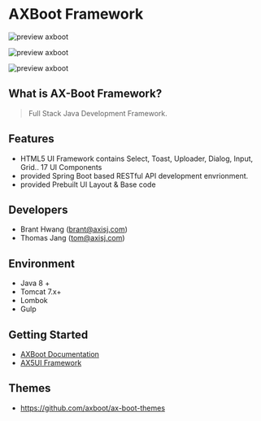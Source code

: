 # AXBoot Framework

![preview axboot](https://github.com/axboot/ax-boot-themes/raw/master/assets/arongi-1.png)

![preview axboot](https://github.com/axboot/ax-boot-themes/raw/master/assets/cocker-2.png)

![preview axboot](https://github.com/axboot/ax-boot-themes/raw/master/assets/doberman-3.png)

## What is AX-Boot Framework?
>Full Stack Java Development Framework.

## Features
- HTML5 UI Framework contains Select, Toast, Uploader, Dialog, Input, Grid.. 17 UI Components
- provided Spring Boot based RESTful API development envrionment.
- provided Prebuilt UI Layout & Base code

## Developers
- Brant Hwang (brant@axisj.com)
- Thomas Jang (tom@axisj.com)

## Environment
- Java 8 +
- Tomcat 7.x+
- Lombok
- Gulp

## Getting Started
- [AXBoot Documentation](http://api.axboot.com)
- [AX5UI Framework](http://ax5.io)

## Themes
 - https://github.com/axboot/ax-boot-themes
